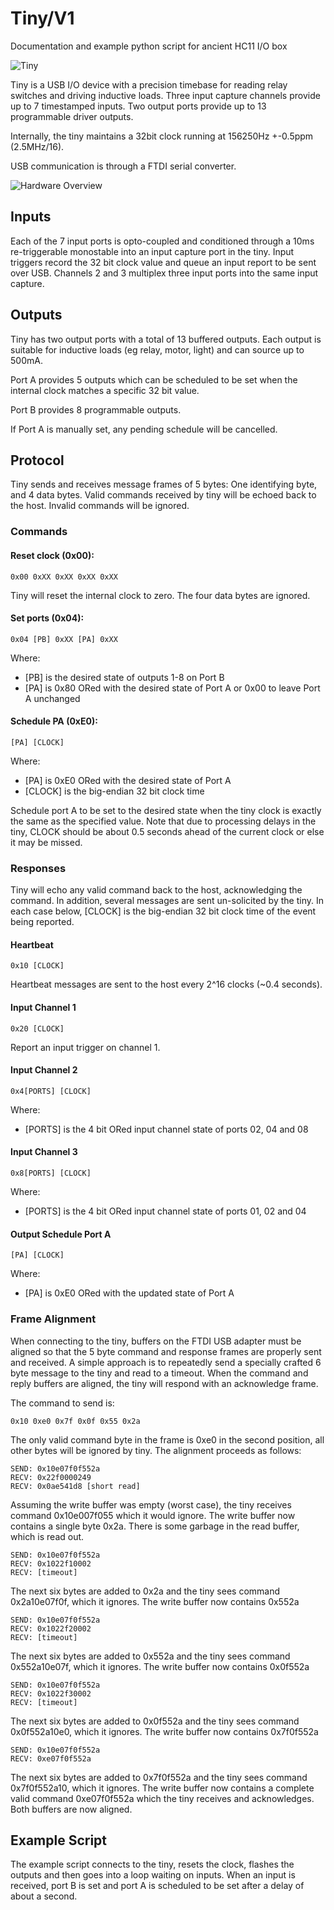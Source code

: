 # Tiny/V1

Documentation and example python script for ancient HC11 I/O box

![Tiny](tiny_box.jpg "Tiny Box")

Tiny is a USB I/O device with a precision timebase
for reading relay switches and driving inductive
loads. Three input capture channels provide up to
7 timestamped inputs. Two output ports provide up
to 13 programmable driver outputs.

Internally, the tiny maintains a 32bit clock
running at 156250Hz +-0.5ppm (2.5MHz/16).

USB communication is through a FTDI serial converter.

![Hardware Overview](tiny_hardware.svg "Tiny Hardware")

## Inputs

Each of the 7 input ports is opto-coupled and conditioned
through a 10ms re-triggerable monostable into an input capture
port in the tiny. Input triggers record the 32 bit clock
value and queue an input report to be sent over USB.
Channels 2 and 3 multiplex three input ports into the same
input capture.


## Outputs

Tiny has two output ports with a total of 13 buffered outputs.
Each output is suitable for inductive loads (eg relay,
motor, light) and can source up to 500mA. 

Port A provides 5 outputs which can be scheduled to be
set when the internal clock matches a specific 32 bit value.

Port B provides 8 programmable outputs.

If Port A is manually set, any pending schedule will be
cancelled.

## Protocol

Tiny sends and receives message frames of 5 bytes:
One identifying byte, and 4 data bytes. Valid commands
received by tiny will be echoed back to the host.
Invalid commands will be ignored.

### Commands

#### Reset clock (0x00):

	0x00 0xXX 0xXX 0xXX 0xXX

Tiny will reset the internal clock to zero. The
four data bytes are ignored.

#### Set ports (0x04):

	0x04 [PB] 0xXX [PA] 0xXX

Where:

   - [PB] is the desired state of outputs 1-8 on Port B
   - [PA] is 0x80 ORed with the desired state of Port A
     or 0x00 to leave Port A unchanged

#### Schedule PA (0xE0):

	[PA] [CLOCK]

Where:

   - [PA] is 0xE0 ORed with the desired state of Port A
   - [CLOCK] is the big-endian 32 bit clock time

Schedule port A to be set to the desired state when the tiny
clock is exactly the same as the specified value. Note that
due to processing delays in the tiny, CLOCK should be about
0.5 seconds ahead of the current clock or else it may be missed.


### Responses

Tiny will echo any valid command back to the host, acknowledging
the command. In addition, several messages are sent un-solicited
by the tiny. In each case below, [CLOCK] is the big-endian 32
bit clock time of the event being reported.

#### Heartbeat

	0x10 [CLOCK]

Heartbeat messages are sent to the host every 2^16 clocks
(~0.4 seconds).

#### Input Channel 1

	0x20 [CLOCK]

Report an input trigger on channel 1.

#### Input Channel 2

	0x4[PORTS] [CLOCK]

Where:

   - [PORTS] is the 4 bit ORed input channel state of ports 02, 04 and 08

#### Input Channel 3

	0x8[PORTS] [CLOCK]

Where:

   - [PORTS] is the 4 bit ORed input channel state of ports 01, 02 and 04

#### Output Schedule Port A

	[PA] [CLOCK]

Where:

   - [PA] is 0xE0 ORed with the updated state of Port A

### Frame Alignment

When connecting to the tiny, buffers on the FTDI USB
adapter must be aligned so that the 5 byte command and
response frames are properly sent and received. A simple
approach is to repeatedly send a specially
crafted 6 byte message to the tiny and read to a timeout.
When the command and reply buffers are aligned, the tiny
will respond with an acknowledge frame.

The command to send is:

	0x10 0xe0 0x7f 0x0f 0x55 0x2a

The only valid command byte in the frame is 0xe0 in the
second position, all other bytes will be ignored by tiny.
The alignment proceeds as follows:

	SEND: 0x10e07f0f552a
	RECV: 0x22f0000249
	RECV: 0x0ae541d8 [short read]

Assuming the write buffer was empty (worst case),
the tiny receives command 0x10e007f055 which it would ignore.
The write buffer now contains a single byte 0x2a.
There is some garbage in the read buffer, which is read out.

	SEND: 0x10e07f0f552a
	RECV: 0x1022f10002
	RECV: [timeout]

The next six bytes are added to 0x2a and the tiny sees 
command 0x2a10e07f0f, which it ignores. The write buffer
now contains 0x552a

	SEND: 0x10e07f0f552a
	RECV: 0x1022f20002
	RECV: [timeout]

The next six bytes are added to 0x552a and the tiny sees 
command 0x552a10e07f, which it ignores. The write buffer
now contains 0x0f552a

	SEND: 0x10e07f0f552a
	RECV: 0x1022f30002
	RECV: [timeout]

The next six bytes are added to 0x0f552a and the tiny sees 
command 0x0f552a10e0, which it ignores. The write buffer
now contains 0x7f0f552a

	SEND: 0x10e07f0f552a
	RECV: 0xe07f0f552a

The next six bytes are added to 0x7f0f552a and the tiny sees 
command 0x7f0f552a10, which it ignores. The write buffer now
contains a complete valid command 0xe07f0f552a which the tiny
receives and acknowledges. Both buffers are now aligned.

## Example Script

The example script connects to the tiny, resets the clock,
flashes the outputs and then goes into a loop waiting on
inputs. When an input is received, port B is set 
and port A is scheduled to be set after a delay of about
a second.
